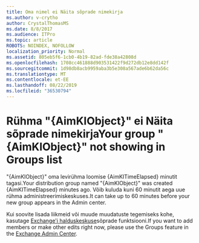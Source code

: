 ```yaml
---
title: Oma nimel ei Näita sõprade nimekirja
ms.author: v-crytho
author: CrystalThomasMS
ms.date: 8/8/2017
ms.audience: ITPro
ms.topic: article
ROBOTS: NOINDEX, NOFOLLOW
localization_priority: Normal
ms.assetid: 805eb5f6-1cb0-4b19-82ad-fde38a42808d
ms.openlocfilehash: 1708cc461888d903531422f9d272db12e8dd142f
ms.sourcegitcommit: 1d98db8acb9959aba3b5e308a567ade6b62da56c
ms.translationtype: MT
ms.contentlocale: et-EE
ms.lasthandoff: 08/22/2019
ms.locfileid: "36530794"
---
```

# <a name="your-group-aimkiobject-not-showing-in-groups-list"></a><span data-ttu-id="9bbe0-102">Rühma "{AimKIObject}" ei Näita sõprade nimekirja</span><span class="sxs-lookup"><span data-stu-id="9bbe0-102">Your group "{AimKIObject}" not showing in Groups list</span></span>

<span data-ttu-id="9bbe0-103">"{AimKIObject}" oma levirühma loomise {AimKITimeElapsed} minutit tagasi.</span><span class="sxs-lookup"><span data-stu-id="9bbe0-103">Your distribution group named "{AimKIObject}" was created {AimKITimeElapsed} minutes ago.</span></span> <span data-ttu-id="9bbe0-104">Võib kuluda kuni 60 minutit aega uue rühma administreerimiskeskuses.</span><span class="sxs-lookup"><span data-stu-id="9bbe0-104">It can take up to 60 minutes before your new group appears in the Admin center.</span></span>
  
<span data-ttu-id="9bbe0-105">Kui soovite lisada liikmeid või muude muudatuste tegemiseks kohe, kasutage [Exchange'i halduskeskuse](https://outlook.office365.com/ecp/?rfr=Admin_o365&amp;exsvurl=1&amp;mkt=en-US.aspx)sõprade funktsiooni.</span><span class="sxs-lookup"><span data-stu-id="9bbe0-105">If you want to add members or make other edits right now, please use the Groups feature in the [Exchange Admin Center](https://outlook.office365.com/ecp/?rfr=Admin_o365&amp;exsvurl=1&amp;mkt=en-US.aspx).</span></span>
  


